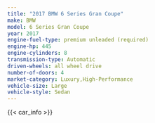 ```yaml
---
title: "2017 BMW 6 Series Gran Coupe"
make: BMW
model: 6 Series Gran Coupe
year: 2017
engine-fuel-type: premium unleaded (required)
engine-hp: 445
engine-cylinders: 8
transmission-type: Automatic
driven-wheels: all wheel drive
number-of-doors: 4
market-category: Luxury,High-Performance
vehicle-size: Large
vehicle-style: Sedan
---
```


{{< car_info >}}
